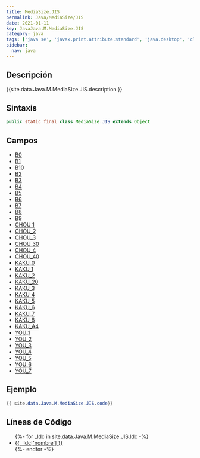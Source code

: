 ```yaml
---
title: MediaSize.JIS
permalink: Java/MediaSize/JIS
date: 2021-01-11
key: JavaJava.M.MediaSize.JIS
category: java
tags: ['java se', 'javax.print.attribute.standard', 'java.desktop', 'clase java', 'Java 1.0']
sidebar: 
  nav: java
---
```


## Descripción
{{site.data.Java.M.MediaSize.JIS.description }}

## Sintaxis
~~~java
public static final class MediaSize.JIS extends Object
~~~

## Campos
* [B0](/Java/MediaSize/JIS/B0)
* [B1](/Java/MediaSize/JIS/B1)
* [B10](/Java/MediaSize/JIS/B10)
* [B2](/Java/MediaSize/JIS/B2)
* [B3](/Java/MediaSize/JIS/B3)
* [B4](/Java/MediaSize/JIS/B4)
* [B5](/Java/MediaSize/JIS/B5)
* [B6](/Java/MediaSize/JIS/B6)
* [B7](/Java/MediaSize/JIS/B7)
* [B8](/Java/MediaSize/JIS/B8)
* [B9](/Java/MediaSize/JIS/B9)
* [CHOU_1](/Java/MediaSize/JIS/CHOU_1)
* [CHOU_2](/Java/MediaSize/JIS/CHOU_2)
* [CHOU_3](/Java/MediaSize/JIS/CHOU_3)
* [CHOU_30](/Java/MediaSize/JIS/CHOU_30)
* [CHOU_4](/Java/MediaSize/JIS/CHOU_4)
* [CHOU_40](/Java/MediaSize/JIS/CHOU_40)
* [KAKU_0](/Java/MediaSize/JIS/KAKU_0)
* [KAKU_1](/Java/MediaSize/JIS/KAKU_1)
* [KAKU_2](/Java/MediaSize/JIS/KAKU_2)
* [KAKU_20](/Java/MediaSize/JIS/KAKU_20)
* [KAKU_3](/Java/MediaSize/JIS/KAKU_3)
* [KAKU_4](/Java/MediaSize/JIS/KAKU_4)
* [KAKU_5](/Java/MediaSize/JIS/KAKU_5)
* [KAKU_6](/Java/MediaSize/JIS/KAKU_6)
* [KAKU_7](/Java/MediaSize/JIS/KAKU_7)
* [KAKU_8](/Java/MediaSize/JIS/KAKU_8)
* [KAKU_A4](/Java/MediaSize/JIS/KAKU_A4)
* [YOU_1](/Java/MediaSize/JIS/YOU_1)
* [YOU_2](/Java/MediaSize/JIS/YOU_2)
* [YOU_3](/Java/MediaSize/JIS/YOU_3)
* [YOU_4](/Java/MediaSize/JIS/YOU_4)
* [YOU_5](/Java/MediaSize/JIS/YOU_5)
* [YOU_6](/Java/MediaSize/JIS/YOU_6)
* [YOU_7](/Java/MediaSize/JIS/YOU_7)

## Ejemplo
~~~java
{{ site.data.Java.M.MediaSize.JIS.code}}
~~~

## Líneas de Código
<ul>
{%- for _ldc in site.data.Java.M.MediaSize.JIS.ldc -%}
   <li>
       <a href="{{_ldc['url'] }}">{{ _ldc['nombre'] }}</a>
   </li>
{%- endfor -%}
</ul>
